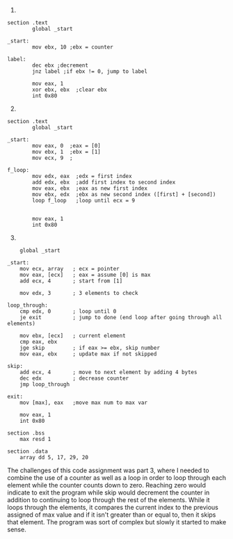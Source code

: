 1. 

```assembly
section .text
        global _start

_start:
        mov ebx, 10	;ebx = counter
        
label:
        dec ebx ;decrement
        jnz label ;if ebx != 0, jump to label

        mov eax, 1     
        xor ebx, ebx  ;clear ebx
        int 0x80
```



2. 

```assembly
section .text
        global _start

_start:
        mov eax, 0	;eax = [0]
        mov ebx, 1  ;ebx = [1]
        mov ecx, 9  ;

f_loop:
        mov edx, eax  ;edx = first index
        add edx, ebx  ;add first index to second index
        mov eax, ebx  ;eax as new first index
        mov ebx, edx  ;ebx as new second index ([first] + [second])
        loop f_loop   ;loop until ecx = 9
        
        
        mov eax, 1
        int 0x80
```



3.

```assembly
	global _start

_start:
    mov ecx, array   ; ecx = pointer
    mov eax, [ecx]   ; eax = assume [0] is max
    add ecx, 4       ; start from [1]

    mov edx, 3       ; 3 elements to check

loop_through:
    cmp edx, 0       ; loop until 0
    je exit          ; jump to done (end loop after going through all elements)

    mov ebx, [ecx]   ; current element
    cmp eax, ebx
    jge skip         ; if eax >= ebx, skip number
    mov eax, ebx     ; update max if not skipped
    
skip:
    add ecx, 4       ; move to next element by adding 4 bytes
    dec edx          ; decrease counter
    jmp loop_through

exit:
    mov [max], eax   ;move max num to max var

    mov eax, 1
    int 0x80

section .bss
    max resd 1

section .data
    array dd 5, 17, 29, 20
```



The challenges of this code assignment was part 3, where I needed to combine the use of a counter as well as a loop in order to loop through each element while the counter counts down to zero. Reaching zero would indicate to exit the program while skip would decrement the counter in addition to continuing to loop through the rest of the elements. While it loops through the elements, it compares the current index to the previous assigned of max value and if it isn't greater than or equal to, then it skips that element. The program was sort of complex but slowly it started to make sense. 